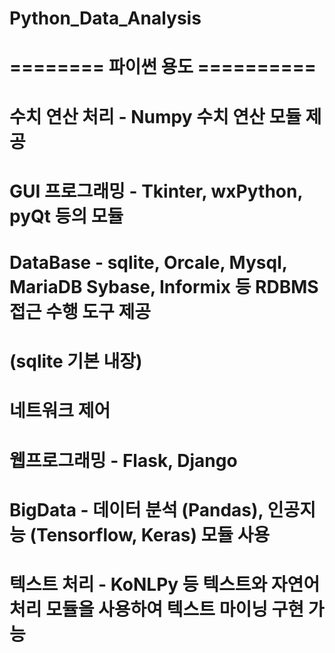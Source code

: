 # Python_Data_Analysis


# ======== 파이썬 용도 ==========
# 수치 연산 처리 - Numpy 수치 연산 모듈 제공
# GUI 프로그래밍 - Tkinter, wxPython,  pyQt 등의 모듈
# DataBase - sqlite, Orcale, Mysql, MariaDB Sybase, Informix 등 RDBMS 접근 수행 도구 제공
# (sqlite 기본 내장)
# 네트워크 제어
# 웹프로그래밍 - Flask, Django
# BigData - 데이터 분석 (Pandas), 인공지능 (Tensorflow, Keras) 모듈 사용
# 텍스트 처리 - KoNLPy 등 텍스트와 자연어 처리 모듈을 사용하여 텍스트 마이닝 구현 가능